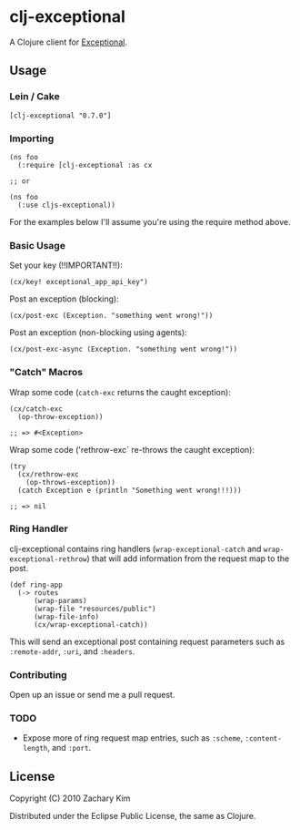 # clj-exceptional

A Clojure client for [Exceptional](http://getexceptional.com).

## Usage

### Lein / Cake
    
    [clj-exceptional "0.7.0"]

### Importing

    (ns foo
      (:require [clj-exceptional :as cx

    ;; or

    (ns foo
      (:use cljs-exceptional))

For the examples below I'll assume you're using the require method above.

### Basic Usage

Set your key (!!IMPORTANT!!):

    (cx/key! exceptional_app_api_key")

Post an exception (blocking):

    (cx/post-exc (Exception. "something went wrong!"))

Post an exception (non-blocking using agents):

    (cx/post-exc-async (Exception. "something went wrong!"))


### "Catch" Macros

Wrap some code (`catch-exc` returns the caught exception):

    (cx/catch-exc
      (op-throw-exception))

    ;; => #<Exception>

Wrap some code ('rethrow-exc` re-throws the caught exception):
    
    (try
      (cx/rethrow-exc
        (op-throws-exception))
      (catch Exception e (println "Something went wrong!!!)))

    ;; => nil
    
### Ring Handler

clj-exceptional contains ring handlers (`wrap-exceptional-catch` and
`wrap-exceptional-rethrow`) that will add information from
the request map to the post.

    (def ring-app
      (-> routes
          (wrap-params)
          (wrap-file "resources/public")
          (wrap-file-info)
          (cx/wrap-exceptional-catch))

This will send an exceptional post containing request parameters such
as `:remote-addr`, `:uri`, and `:headers`.


### Contributing

Open up an issue or send me a pull request.


### TODO

* Expose more of ring request map entries, such as `:scheme`,
  `:content-length`, and `:port`.



## License

Copyright (C) 2010 Zachary Kim

Distributed under the Eclipse Public License, the same as Clojure.
